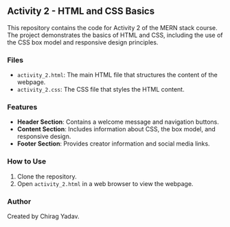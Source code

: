 ## Activity 2 - HTML and CSS Basics

This repository contains the code for Activity 2 of the MERN stack course. The project demonstrates the basics of HTML and CSS, including the use of the CSS box model and responsive design principles.

### Files

- `activity_2.html`: The main HTML file that structures the content of the webpage.
- `activity_2.css`: The CSS file that styles the HTML content.

### Features

- **Header Section**: Contains a welcome message and navigation buttons.
- **Content Section**: Includes information about CSS, the box model, and responsive design.
- **Footer Section**: Provides creator information and social media links.

### How to Use

1. Clone the repository.
2. Open `activity_2.html` in a web browser to view the webpage.

### Author

Created by Chirag Yadav.

